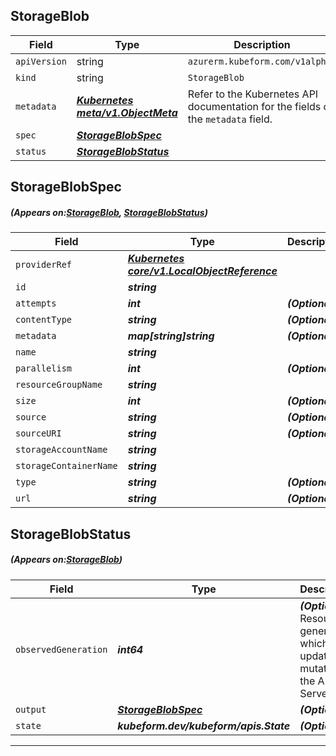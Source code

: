 ## StorageBlob
| Field | Type | Description |
| ------ | ----- | ----------- |
| `apiVersion` | string | `azurerm.kubeform.com/v1alpha1` |
|    `kind` | string | `StorageBlob` |
| `metadata` | ***[Kubernetes meta/v1.ObjectMeta](https://kubernetes.io/docs/reference/generated/kubernetes-api/v1.13/#objectmeta-v1-meta)***|Refer to the Kubernetes API documentation for the fields of the `metadata` field.|
| `spec` | ***[StorageBlobSpec](#StorageBlobSpec)***||
| `status` | ***[StorageBlobStatus](#StorageBlobStatus)***||
## StorageBlobSpec
##### (Appears on:[StorageBlob](#StorageBlob), [StorageBlobStatus](#StorageBlobStatus))
| Field | Type | Description |
| ------ | ----- | ----------- |
| `providerRef` | ***[Kubernetes core/v1.LocalObjectReference](https://kubernetes.io/docs/reference/generated/kubernetes-api/v1.13/#localobjectreference-v1-core)***||
| `id` | ***string***||
| `attempts` | ***int***| ***(Optional)*** |
| `contentType` | ***string***| ***(Optional)*** |
| `metadata` | ***map[string]string***| ***(Optional)*** |
| `name` | ***string***||
| `parallelism` | ***int***| ***(Optional)*** |
| `resourceGroupName` | ***string***||
| `size` | ***int***| ***(Optional)*** |
| `source` | ***string***| ***(Optional)*** |
| `sourceURI` | ***string***| ***(Optional)*** |
| `storageAccountName` | ***string***||
| `storageContainerName` | ***string***||
| `type` | ***string***| ***(Optional)*** |
| `url` | ***string***| ***(Optional)*** |
## StorageBlobStatus
##### (Appears on:[StorageBlob](#StorageBlob))
| Field | Type | Description |
| ------ | ----- | ----------- |
| `observedGeneration` | ***int64***| ***(Optional)*** Resource generation, which is updated on mutation by the API Server.|
| `output` | ***[StorageBlobSpec](#StorageBlobSpec)***| ***(Optional)*** |
| `state` | ***kubeform.dev/kubeform/apis.State***| ***(Optional)*** |
---
